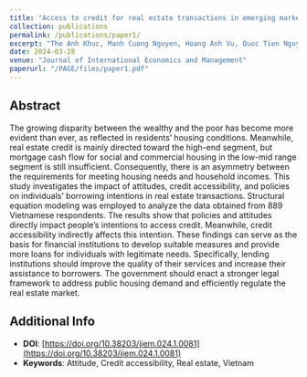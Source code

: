 ```yaml
---
title: "Access to credit for real estate transactions in emerging markets - Empirical evidence from Vietnam"
collection: publications
permalink: /publications/paper1/
excerpt: "The Anh Khuc, Manh Cuong Nguyen, Hoang Anh Vu, Quoc Tien Nguyen"
date: 2024-03-28
venue: "Journal of International Economics and Management"
paperurl: "/PAGE/files/paper1.pdf"
---
```

## Abstract
The growing disparity between the wealthy and the poor has become more evident than ever, as reflected in residents’ housing conditions. 
Meanwhile, real estate credit is mainly directed toward the high-end segment, but mortgage cash flow for social and commercial housing in the low-mid range segment is still insufficient. 
Consequently, there is an asymmetry between the requirements for meeting housing needs and household incomes. 
This study investigates the impact of attitudes, credit accessibility, and policies on individuals’ borrowing intentions in real estate transactions. 
Structural equation modeling was employed to analyze the data obtained from 889 Vietnamese respondents. 
The results show that policies and attitudes directly impact people’s intentions to access credit. Meanwhile, credit accessibility indirectly affects this intention. 
These findings can serve as the basis for financial institutions to develop suitable measures and provide more loans for individuals with legitimate needs. 
Specifically, lending institutions should improve the quality of their services and increase their assistance to borrowers. 
The government should enact a stronger legal framework to address public housing demand and efficiently regulate the real estate market.

## Additional Info
- **DOI**: [https://doi.org/10.38203/jiem.024.1.0081](https://doi.org/10.38203/jiem.024.1.0081)
- **Keywords**: Attitude, Credit accessibility, Real estate, Vietnam
